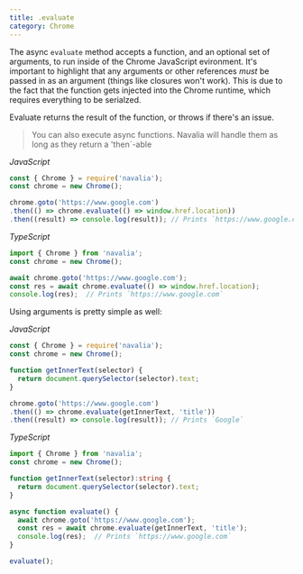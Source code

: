 ```yaml
---
title: .evaluate
category: Chrome
---
```


The async `evaluate` method accepts a function, and an optional set of arguments, to run inside of the Chrome JavaScript evironment. It's important to highlight that any arguments or other references _must_ be passed in as an argument (things like closures won't work). This is due to the fact that the function gets injected into the Chrome runtime, which requires everything to be serialzed.

Evaluate returns the result of the function, or throws if there's an issue.

> You can also execute async functions. Navalia will handle them as long as they return a 'then`-able

*JavaScript*
```js
const { Chrome } = require('navalia');
const chrome = new Chrome();

chrome.goto('https://www.google.com')
.then(() => chrome.evaluate(() => window.href.location))
.then((result) => console.log(result)); // Prints `https://www.google.com`
```

*TypeScript*
```ts
import { Chrome } from 'navalia';
const chrome = new Chrome();

await chrome.goto('https://www.google.com');
const res = await chrome.evaluate(() => window.href.location);
console.log(res);  // Prints `https://www.google.com`
```

Using arguments is pretty simple as well:

*JavaScript*
```js
const { Chrome } = require('navalia');
const chrome = new Chrome();

function getInnerText(selector) {
  return document.querySelector(selector).text;
}

chrome.goto('https://www.google.com')
.then(() => chrome.evaluate(getInnerText, 'title'))
.then((result) => console.log(result)); // Prints `Google`
```

*TypeScript*
```ts
import { Chrome } from 'navalia';
const chrome = new Chrome();

function getInnerText(selector):string {
  return document.querySelector(selector).text;
}

async function evaluate() {
  await chrome.goto('https://www.google.com');
  const res = await chrome.evaluate(getInnerText, 'title');
  console.log(res);  // Prints `https://www.google.com`
}

evaluate();
```
